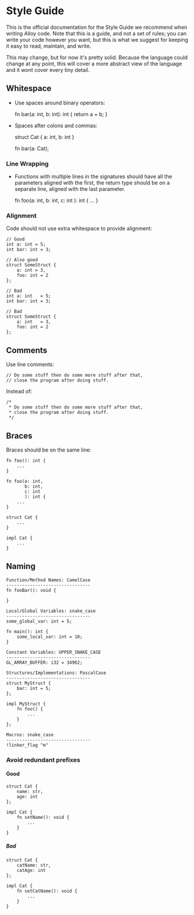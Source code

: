 # Style Guide
This is the official documentation for the Style Guide we recommend when writing
Alloy code. Note that this is a guide, and not a set of rules; you can write 
your code however you want, but this is what we suggest for keeping it easy to
read, maintain, and write.

This may change, but for now it's pretty solid. Because the language could change
at any point, this will cover a more abstract view of the language and it wont
cover every tiny detail.

## Whitespace
* Use spaces around binary operators:

	fn bar(a: int, b: int): int {
		return a + b;
	}

* Spaces after colons and commas:

	struct Cat { a: int, b: int }

	fn bar(a: Cat);

### Line Wrapping
* Functions with multiple lines in the signatures should have all the parameters
aligned with the first, the return type should be on a separate line, aligned
with the last parameter.

	fn foo(a: int,
		   b: int,
		   c: int
		   ): int {
		...
	}

### Alignment
Code should not use extra whitespace to provide alignment:

	// Good
	int a: int = 5;
	int bar: int = 3;

	// Also good
	struct SomeStruct {
		a: int = 3,
		foo: int = 2
	};

	// Bad
	int a: int   = 5;
	int bar: int = 3;

	// Bad
	struct SomeStruct {
		a: int   = 3,
		foo: int = 2
	};

## Comments
Use line comments:

	// Do some stuff then do some more stuff after that, 
	// close the program after doing stuff.

Instead of:

	/*
	 * Do some stuff then do some more stuff after that, 
	 * close the program after doing stuff.
	 */

## Braces
Braces should be on the same line:

	fn foo(): int {
		...
	}

	fn foo(a: int,
		   b: int,
		   c: int
		   ): int {
		...
	}

	struct Cat {
		...
	}

	impl Cat {
		...
	}

## Naming

	Function/Method Names: CamelCase
	--------------------------------
	fn fooBar(): void {

	}

	Local/Global Variables: snake_case
	--------------------------------
	some_global_var: int = 5;

	fn main(): int {
		some_local_var: int = 10;
	}

	Constant Variables: UPPER_SNAKE_CASE
	--------------------------------
	GL_ARRAY_BUFFER: i32 = 34962;

	Structures/Implementations: PascalCase
	--------------------------------
	struct MyStruct {
		bar: int = 5;
	};

	impl MyStruct {
		fn foo() {
			...
		}
	};

	Macros: snake_case
	--------------------------------
	!linker_flag "m"

### Avoid redundant prefixes

#### Good
	struct Cat {
		name: str,
		age: int
	};

	impl Cat {
		fn setName(): void {
			...
		}
	}

##### Bad
	struct Cat {
		catName: str,
		catAge: int
	};

	impl Cat {
		fn setCatName(): void {
			...
		}
	}